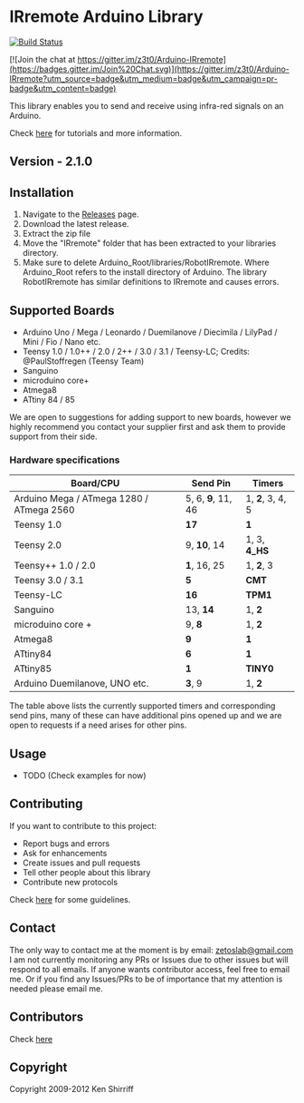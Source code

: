 # IRremote Arduino Library

[![Build Status](https://travis-ci.org/z3t0/Arduino-IRremote.svg?branch=master)](https://travis-ci.org/z3t0/Arduino-IRremote)

[![Join the chat at https://gitter.im/z3t0/Arduino-IRremote](https://badges.gitter.im/Join%20Chat.svg)](https://gitter.im/z3t0/Arduino-IRremote?utm_source=badge&utm_medium=badge&utm_campaign=pr-badge&utm_content=badge)

This library enables you to send and receive using infra-red signals on an Arduino.

Check [here](http://z3t0.github.io/Arduino-IRremote/) for tutorials and more information.

## Version - 2.1.0

## Installation
1. Navigate to the [Releases](https://github.com/z3t0/Arduino-IRremote/releases) page.
2. Download the latest release.
3. Extract the zip file
4. Move the "IRremote" folder that has been extracted to your libraries directory.
5. Make sure to delete Arduino_Root/libraries/RobotIRremote. Where Arduino_Root refers to the install directory of Arduino. The library RobotIRremote has similar definitions to IRremote and causes errors.

## Supported Boards
- Arduino Uno / Mega / Leonardo / Duemilanove / Diecimila / LilyPad / Mini / Fio / Nano etc.
- Teensy 1.0 / 1.0++ / 2.0 / 2++ / 3.0 / 3.1 / Teensy-LC; Credits: @PaulStoffregen (Teensy Team)
- Sanguino
- microduino core+
- Atmega8
- ATtiny 84 / 85

We are open to suggestions for adding support to new boards, however we highly recommend you contact your supplier first and ask them to provide support from their side.

### Hardware specifications

| Board/CPU                                | Send Pin            | Timers            |
|------------------------------------------|---------------------|-------------------|
| Arduino Mega / ATmega 1280 / ATmega 2560 | 5, 6, **9**, 11, 46 | 1, **2**, 3, 4, 5 |
| Teensy 1.0                               | **17**              | **1**             |
| Teensy 2.0                               | 9, **10**, 14       | 1, 3, **4_HS**    |
| Teensy++ 1.0 / 2.0                       | **1**, 16, 25       | 1, **2**, 3       |
| Teensy 3.0 / 3.1                         | **5**               | **CMT**           |
| Teensy-LC                                | **16**              | **TPM1**          |
| Sanguino								   | 13, **14**          | 1, **2**          |
| microduino core +                        | 9, **8**            | 1, **2**          |
| Atmega8                                  | **9**               | **1**             |
| ATtiny84                                 | **6**               | **1**             |
| ATtiny85                                 | **1**               | **TINY0**         |
| Arduino Duemilanove, UNO etc.            | **3**, 9            | 1, **2**          |

The table above lists the currently supported timers and corresponding send pins, many of these can have additional pins opened up and we are open to requests if a need arises for other pins.

## Usage
- TODO (Check examples for now)

## Contributing
If you want to contribute to this project:
- Report bugs and errors
- Ask for enhancements
- Create issues and pull requests
- Tell other people about this library
- Contribute new protocols

Check [here](Contributing.md) for some guidelines.

## Contact
The only way to contact me at the moment is by email: zetoslab@gmail.com
I am not currently monitoring any PRs or Issues due to other issues but will respond to all emails. If anyone wants contributor access, feel free to email me. Or if you find any Issues/PRs to be of importance that my attention is needed please email me.

## Contributors
Check [here](Contributors.md)

## Copyright
Copyright 2009-2012 Ken Shirriff
